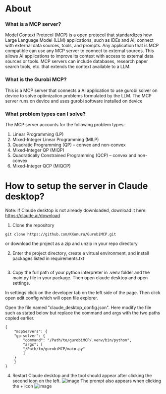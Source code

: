 # About
### What is a MCP server?
Model Context Protocol (MCP) is a open protocol that standardizes how Large Language Model (LLM) applications, such as IDEs and AI, connect with external data sources, tools, and prompts. Any application that is MCP compatible can use any MCP server to connect to external sources. This allows AI applications to improve its context with access to external data sources or tools. MCP servers can include databases, research paper search tools, etc. that extends the context available to a LLM.
### What is the Gurobi MCP?
This is a MCP server that connects a AI application to use gurobi solver on device to solve optimization problems formulated by the LLM. The MCP server runs on device and uses gurobi software installed on device 
### What problem types can I solve?
The MCP server accounts for the following problem types:
1.	Linear Programming (LP)
2.	Mixed-Integer Linear Programming (MILP)
3.	Quadratic Programming (QP) – convex and non-convex
4.	Mixed-Integer QP (MIQP)
5.	Quadratically Constrained Programming (QCP) – convex and non-convex
6.	Mixed-Integer QCP (MIQCP)

# How to setup the server in Claude desktop?
Note: If Claude desktop is not already downloaded, download it here: https://claude.ai/download
1. Clone the repository
```
git clone https://github.com/KKonuru/GurobiMCP.git
```
or download the project as a zip and unzip in your repo directory

2. Enter the project directory, create a virtual environment, and install packages listed in requirements.txt
```

```

3. Copy the full path of your python interpreter in .venv folder and the main.py file in your package. Then open claude desktop and open settings. 

In settings click on the developer tab on the left side of the page. Then click open edit config which will open file explorer. 

Open the file named "claude_desktop_config.json". Here modify the file such as stated below but replace the command and args with the two paths copied earlier.
```
{
    "mcpServers": {
    "gp-solver": {
        "command": "/Path/to/gurobiMCP/.venv/bin/python",
        "args": [
        "/Path/to/gurobiMCP/main.py"
        ]
    }
    }
}
```
4. Restart Claude desktop and the tool should appear after clicking the second icon on the left.
![image](https://github.com/user-attachments/assets/dc89dc9f-a3bc-45a1-81a4-933a4207a082)
The prompt also appears when clicking the + icon
![image](https://github.com/user-attachments/assets/ddc17c06-4b20-47bd-b32f-1b8948379ce2)


